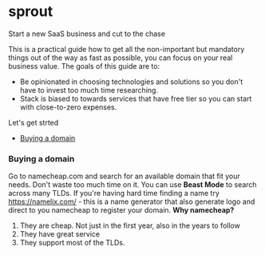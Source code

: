 # sprout
Start a new SaaS business and cut to the chase

This is a practical guide how to get all the non-important but mandatory things out of the way as fast as possible, you can focus on your real business value.
The goals of this guide are to:
* Be opinionated in choosing technologies and solutions so you don't have to invest too much time researching. 
* Stack is biased to towards services that have free tier so you can start with close-to-zero expenses.

Let's get strted
* [Buying a domain](#buying-a-domain)

### Buying a domain
Go to namecheap.com and search for an available domain that fit your needs. Don't waste too much time on it. You can use **Beast Mode** to search across many TLDs.
If you're having hard time finding a name try https://namelix.com/ - this is a name generator that also generate logo and direct to you namecheap to register your domain.
**Why namecheap?**
1. They are cheap. Not just in the first year, also in the years to follow
2. They have great service
3. They support most of the TLDs. 
